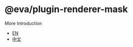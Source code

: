 # @eva/plugin-renderer-mask

More Introduction

- [EN](https://eva.js.org)
- [中文](https://eva-engine.gitee.io)
